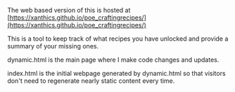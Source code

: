 The web based version of this is hosted at [https://xanthics.github.io/poe_craftingrecipes/](https://xanthics.github.io/poe_craftingrecipes/)

This is a tool to keep track of what recipes you have unlocked and provide a summary of your missing ones.

dynamic.html is the main page where I make code changes and updates.

index.html is the initial webpage generated by dynamic.html so that visitors don't need to regenerate nearly static content every time.